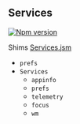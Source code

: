 ## Services

[![Npm version](https://img.shields.io/npm/v/devtools-services.svg)](https://npmjs.org/package/devtools-services)

Shims [Services.jsm](https://searchfox.org/mozilla-central/source/toolkit/modules/Services.jsm)

* `prefs`
* `Services`
  * `appinfo`
  * `prefs`
  * `telemetry`
  * `focus`
  * `wm`

